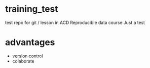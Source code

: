 # training_test
test repo for git / lesson in ACD Reproducible data course
Just a test


# advantages

- version control
- colaborate